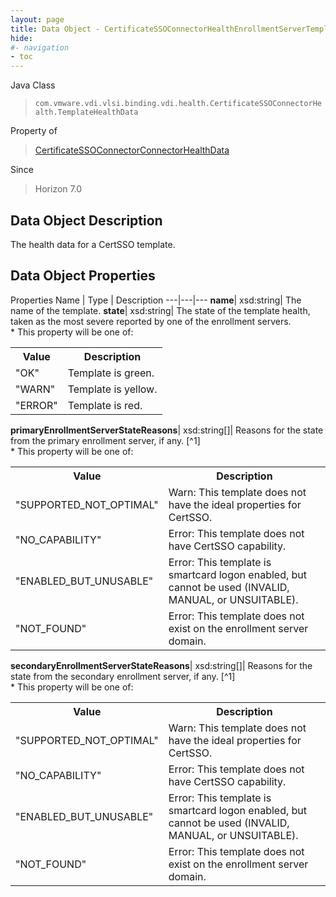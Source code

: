 ```yaml
---
layout: page
title: Data Object - CertificateSSOConnectorHealthEnrollmentServerTemplateHealthData
hide:
#- navigation
- toc
---
```






Java Class
> `com.vmware.vdi.vlsi.binding.vdi.health.CertificateSSOConnectorHealth.TemplateHealthData`

Property of
> [CertificateSSOConnectorConnectorHealthData](vdi.health.CertificateSSOConnectorHealth.ConnectorHealthData.md#field_detail)

Since
> Horizon 7.0


## Data Object Description

The health data for a CertSSO template.

## Data Object Properties
Properties
Name |  Type |  Description
---|---|---
**name**|  xsd:string|  The name of the template.
**state**|  xsd:string|  The state of the template health, taken as the most severe reported by one of the enrollment servers.<br>* This property will be one of:<br><table><tr><th>Value</th><th>Description</th></tr><tr><td>"OK"</td><td>Template is green.</td></tr><tr><td>"WARN"</td><td>Template is yellow.</td></tr><tr><td>"ERROR"</td><td>Template is red.</td></tr></table>
**primaryEnrollmentServerStateReasons**|  xsd:string[]|  Reasons for the state from the primary enrollment server, if any. [^1]<br>* This property will be one of:<br><table><tr><th>Value</th><th>Description</th></tr><tr><td>"SUPPORTED_NOT_OPTIMAL"</td><td>Warn: This template does not have the ideal properties for CertSSO.</td></tr><tr><td>"NO_CAPABILITY"</td><td>Error: This template does not have CertSSO capability.</td></tr><tr><td>"ENABLED_BUT_UNUSABLE"</td><td>Error: This template is smartcard logon enabled, but cannot be used (INVALID, MANUAL, or UNSUITABLE).</td></tr><tr><td>"NOT_FOUND"</td><td>Error: This template does not exist on the enrollment server domain.</td></tr></table>
**secondaryEnrollmentServerStateReasons**|  xsd:string[]|  Reasons for the state from the secondary enrollment server, if any. [^1]<br>* This property will be one of:<br><table><tr><th>Value</th><th>Description</th></tr><tr><td>"SUPPORTED_NOT_OPTIMAL"</td><td>Warn: This template does not have the ideal properties for CertSSO.</td></tr><tr><td>"NO_CAPABILITY"</td><td>Error: This template does not have CertSSO capability.</td></tr><tr><td>"ENABLED_BUT_UNUSABLE"</td><td>Error: This template is smartcard logon enabled, but cannot be used (INVALID, MANUAL, or UNSUITABLE).</td></tr><tr><td>"NOT_FOUND"</td><td>Error: This template does not exist on the enrollment server domain.</td></tr></table>


 
